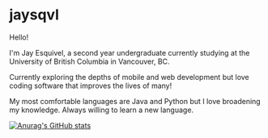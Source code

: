 # jaysqvl

Hello!

I'm Jay Esquivel, a second year undergraduate currently studying at the University of British Columbia in Vancouver, BC.

Currently exploring the depths of mobile and web development but love coding software that improves the lives of many!

My most comfortable languages are Java and Python but I love broadening my knowledge. Always willing to learn a new language.

[![Anurag's GitHub stats](https://github-readme-stats.vercel.app/api?username=jsqvl)](https://github.com/anuraghazra/github-readme-stats)
